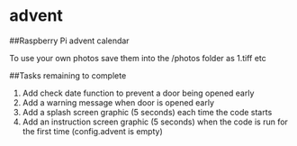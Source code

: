 # advent
##Raspberry Pi advent calendar

To use your own photos save them into the /photos folder as 1.tiff etc

##Tasks remaining to complete

1. Add check date function to prevent a door being opened early
1. Add a warning message when door is opened early
1. Add a splash screen graphic (5 seconds) each time the code starts
1. Add an instruction screen graphic (5 seconds) when the code is run for the first time (config.advent is empty)
